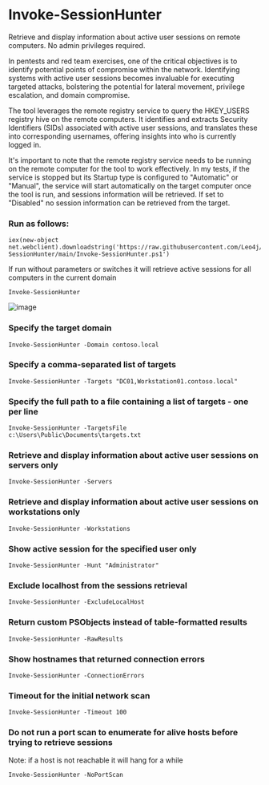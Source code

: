# Invoke-SessionHunter
Retrieve and display information about active user sessions on remote computers. No admin privileges required.

In pentests and red team exercises, one of the critical objectives is to identify potential points of compromise within the network. Identifying systems with active user sessions becomes invaluable for executing targeted attacks, bolstering the potential for lateral movement, privilege escalation, and domain compromise.

The tool leverages the remote registry service to query the HKEY_USERS registry hive on the remote computers. It identifies and extracts Security Identifiers (SIDs) associated with active user sessions, and translates these into corresponding usernames, offering insights into who is currently logged in.

It's important to note that the remote registry service needs to be running on the remote computer for the tool to work effectively. In my tests, if the service is stopped but its Startup type is configured to "Automatic" or "Manual", the service will start automatically on the target computer once the tool is run, and sessions information will be retrieved. If set to "Disabled" no session information can be retrieved from the target.

### Run as follows:

```
iex(new-object net.webclient).downloadstring('https://raw.githubusercontent.com/Leo4j/Invoke-SessionHunter/main/Invoke-SessionHunter.ps1')
```

If run without parameters or switches it will retrieve active sessions for all computers in the current domain

```
Invoke-SessionHunter
```

![image](https://github.com/Leo4j/Invoke-SessionHunter/assets/61951374/ade5b58f-83fa-45b8-ad27-c7e3b20867c8)

### Specify the target domain

```
Invoke-SessionHunter -Domain contoso.local
```

### Specify a comma-separated list of targets

```
Invoke-SessionHunter -Targets "DC01,Workstation01.contoso.local"
```
	
### Specify the full path to a file containing a list of targets - one per line

```
Invoke-SessionHunter -TargetsFile c:\Users\Public\Documents\targets.txt
```

### Retrieve and display information about active user sessions on servers only

```
Invoke-SessionHunter -Servers
```

### Retrieve and display information about active user sessions on workstations only

```
Invoke-SessionHunter -Workstations
```
	
### Show active session for the specified user only

```
Invoke-SessionHunter -Hunt "Administrator"
```

### Exclude localhost from the sessions retrieval

```
Invoke-SessionHunter -ExcludeLocalHost
```

### Return custom PSObjects instead of table-formatted results

```
Invoke-SessionHunter -RawResults
```

### Show hostnames that returned connection errors

```
Invoke-SessionHunter -ConnectionErrors
```

### Timeout for the initial network scan

```
Invoke-SessionHunter -Timeout 100
```

### Do not run a port scan to enumerate for alive hosts before trying to retrieve sessions

Note: if a host is not reachable it will hang for a while

```
Invoke-SessionHunter -NoPortScan
```

